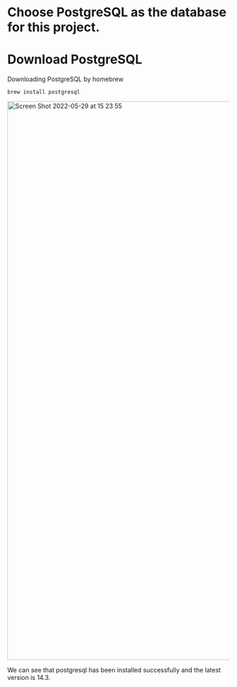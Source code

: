 # Choose PostgreSQL as the database for this project.

# Download PostgreSQL

Downloading PostgreSQL by homebrew
```
brew install postgresql
```

<img width="1266" alt="Screen Shot 2022-05-29 at 15 23 55" src="https://user-images.githubusercontent.com/89285959/170857089-bbeb2f8c-7706-4a1c-af57-0be85794d1bf.png">

We can see that postgresql has been installed successfully and the latest version is 14.3.

